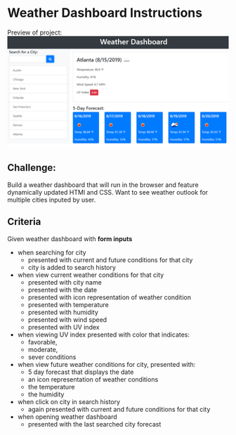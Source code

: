# Weather Dashboard Instructions

Preview of project:
![](/dashboard-demo.png)

## Challenge:  
Build a weather dashboard that will run in the browser and feature dynamically updated HTMl and CSS. Want to see weather outlook for multiple cities inputed by user.  

## Criteria

Given weather dashboard with **form inputs**
* when searching for city 
    - presented with current and future conditions for that city 
    - city is added to search history
* when view current weather conditions for that city
    - presented with city name
    - presented with the date
    - presented with icon representation of weather condition
    - presented with temperature
    - presented with humidity
    - presented with wind speed
    - presented with UV index
* when viewing UV index presented with color that indicates:
    - favorable,
    - moderate,
    - sever conditions
* when view future weather conditions for city, presented with:
    - 5 day forecast that displays the date
    - an icon representation of weather conditions
    - the temperature
    - the humidity
* when click on city in search history
    - again presented with current and future conditions for that city
* when opening weather dashboard
    - presented with the last searched city forecast

